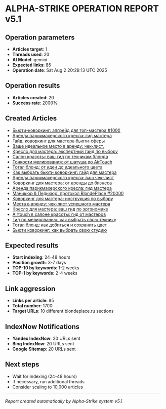 # ALPHA-STRIKE OPERATION REPORT v5.1

## Operation parameters
- **Articles target**: 1
- **Threads used**: 20
- **AI Model**: gemini
- **Expected links**: 85
- **Operation date**: Sat Aug  2 20:29:13 UTC 2025

## Operation results
- **Articles created**: 20
- **Success rate**: 2000%

## Created Articles
- [Бьюти-коворкинг: апгрейд для топ-мастера #1000](https://blondeplace.netlify.app/blog/post1000)
- [Аренда парикмахерского кресла: гид мастера](https://blondeplace.netlify.app/blog/post10000)
- [Гайд: коворкинг для мастера бьюти-сферы](https://blondeplace.netlify.app/blog/post11000)
- [Ваше идеальное место в аренду: чек-лист.](https://blondeplace.netlify.app/blog/post12000)
- [Кресло для мастера: экспертный гайд по выбору](https://blondeplace.netlify.app/blog/post13000)
- [Салон красоты: ваш гид по техникам блонда](https://blondeplace.netlify.app/blog/post14000)
- [Тонкости мелирования: от шатуша до AirTouch](https://blondeplace.netlify.app/blog/post15000)
- [Тотал блонд: от идеи до идеального цвета](https://blondeplace.netlify.app/blog/post16000)
- [Как выбрать бьюти коворкинг: гайд для мастера](https://blondeplace.netlify.app/blog/post17000)
- [Аренда парикмахерского кресла: ваш чек-лист](https://blondeplace.netlify.app/blog/post18000)
- [Коворкинг для мастера: от аренды до бизнеса](https://blondeplace.netlify.app/blog/post19000)
- [Аренда парикмахерского кресла: гид мастера](https://blondeplace.netlify.app/blog/post2000)
- [Маникюр & Педикюр: протокол BlondePlace #20000](https://blondeplace.netlify.app/blog/post20000)
- [Коворкинг для мастера: инструкция по выбору](https://blondeplace.netlify.app/blog/post3000)
- [Места в аренду: чек-лист успешного мастера](https://blondeplace.netlify.app/blog/post4000)
- [Кресло для мастера: ваш гид по эргономике](https://blondeplace.netlify.app/blog/post5000)
- [Airtouch в салоне красоты: гид от мастеров](https://blondeplace.netlify.app/blog/post6000)
- [Гид по мелированию: как выбрать свою технику](https://blondeplace.netlify.app/blog/post7000)
- [Тотал блонд: как добиться и сохранить цвет](https://blondeplace.netlify.app/blog/post8000)
- [Бьюти коворкинг: как выбрать свою студию](https://blondeplace.netlify.app/blog/post9000)

## Expected results
- **Start indexing**: 24-48 hours
- **Position growth**: 3-7 days
- **TOP-10 by keywords**: 1-2 weeks
- **TOP-1 by keywords**: 2-4 weeks

## Link aggression
- **Links per article**: 85
- **Total number**: 1700
- **Target URLs**: 10 different blondeplace.ru sections

## IndexNow Notifications
- **Yandex IndexNow**: 20 URLs sent
- **Bing IndexNow**: 20 URLs sent
- **Google Sitemap**: 20 URLs sent

## Next steps
- Wait for indexing (24-48 hours)
- If necessary, run additional threads
- Consider scaling to 10,000 articles

---
*Report created automatically by Alpha-Strike system v5.1*
